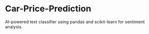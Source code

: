 # Car-Price-Prediction
AI-powered text classifier using pandas and scikit-learn for sentiment analysis.
